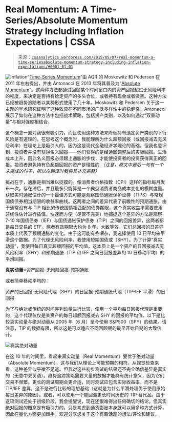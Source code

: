<!--yml

category: 未分类

date: 2024-05-12 17:46:49

-->

# Real Momentum: A Time-Series/Absolute Momentum Strategy Including Inflation Expectations | CSSA

> 来源：[`cssanalytics.wordpress.com/2015/05/07/real-momentum-a-time-seriesabsolute-momentum-strategy-including-inflation-expectations/#0001-01-01`](https://cssanalytics.wordpress.com/2015/05/07/real-momentum-a-time-seriesabsolute-momentum-strategy-including-inflation-expectations/#0001-01-01)

![inflation](https://cssanalytics.files.wordpress.com/2015/05/inflation.png)“[Time-Series Momentum](http://pages.stern.nyu.edu/~lpederse/papers/TimeSeriesMomentum.pdf)”由 AQR 的 Moskowitz 和 Pedersen 在 2011 年左右提出，并由 Antonacci 在 2013 年将其普及为“[Absolute Momentum](http://papers.ssrn.com/sol3/papers.cfm?abstract_id=2244633)”。这两种方法都通过回顾某个时间窗口内的资产回报超过无风险利率的程度，来决定是否持有给定资产的多头仓位，或者持有现金或者做空。这种方法已经被趋势追随者以某种形式使用了几十年。Moskowitz 和 Pedersen 关于这一主题的学术研究证明了这种效应在不同市场的广泛多样性中的稳健性。Antonacci 展示了如何在这种方法中包括战术策略，包括资产类别，以及如何通过“双重动量”与相对强度相结合。

这个概念一直对我很有吸引力，而且使用这种方法来降低持有选定资产类别的下行风险是有道理的。在思考这个概念时，我能理解为什么超额回报（或回报减去无风险利率）在理论上是吸引人的，因为这是现代金融经济学理论的基础。但我也意识到，投资者并没有获得名义回报——他们获得的是经通胀调整后的实际回报。生活成本上升，因此名义回报必须跟上通胀的步伐，才能使投资者的投资获得真正的回报。投资者避免持有负超额回报的资产是理性的.*（注意，原文中最后一句有一个未完成的句子，所以在翻译时我将其补充完整）*

挑战在于，通胀是相当难以捉摸的。像消费者价格指数（CPI）这样的指标每月发布一次，存在滞后，并且最多只能算是一个典型消费者商品成本变化的模糊度量。获取实时通胀估计的一个最佳方式可能是观察国债通胀保护证券（TIPS）与常规国债债券相当期限的收益率曲线。这两者之间的差异代表了前瞻性的预期通胀。由于通常没有与 TIP 相比的传统国债相匹配的债券期限，这个真实收益率需要使用非线性估计进行插值。快速而方便（尽管不完美）地捕捉这个差异的方法是观察 7-10 年国债债券（IEF）与国债通胀保护债券（TIP）之间的回报差异，这两者都是每日交易的 ETF。两者有效期限大约为 8 年，大致等效。它们总回报的日差异本质上代表了预期通胀的变化。由于这可能有些嘈杂，我选择使用 10 日平均来平滑这个数据。为了代理无风险利率，我使用短期国债或（SHY）。为了计算“真实动量”，我使用每日真实超额回报的平均值。这本质上是一个资产的日回报减去无风险利率（SHY）和预期通胀（TIP 和 IEF 之间日回报差异的 10 日移动平均）的平滑回报。

**真实动量**=资产回报-无风险回报-预期通胀

或者简单移动平均的：

资产的日回报-无风险代理（SHY）的日回报-预期通胀代理（TIP-IEF 平滑）的日回报

为了与绝对或传统的时间序列动量进行比较，使用一个平均每日回报代理是重要的，这个代理仅仅是某资产的每日超额回报减去 SHY 的回报的平均值。以下是比较真实动量与绝对动量从 2005 年（6 月）至今使用 S&P500（SPY）的结果。请注意，TIP 的数据有限，所以这是可以适应不同回顾期的最早开始日期的大致估计。

![真实绝对动量](https://cssanalytics.files.wordpress.com/2015/05/real-abs-mom.png)

在这 10 年的时间里，看起来真实动量（Real Momentum）要优于绝对动量（Absolute Momentum），这与我们从理论上可能预期的相符。从视觉检查来看，这种差异似乎微不足道。但我对这些初步测试的结果还不完全确信差异是真实的（无意中双关语）。趋势追踪策略需要大量的数据才能具有统计意义，因为它们交易不频繁。更长的测试周期会更合适，同时测试应包含实际收益率，而不是 TIP/IEF 差异，这不是进行比较的理想基础（这就是为什么平滑处理优于使用原始每日差异的原因）。或者，可以使用一个能回溯更长时间历史的 TIP 替代品。由于这项测试还处于初级阶段，我会提醒说，现在还很难得出任何确切的结论。但真实绝对回报的概念是有吸引力的，只是考虑到通货膨胀本身就可以用多种方式计算，因此在量化方面更加棘手。欢迎分享您关于这个有趣话题的想法/评论和建议。
